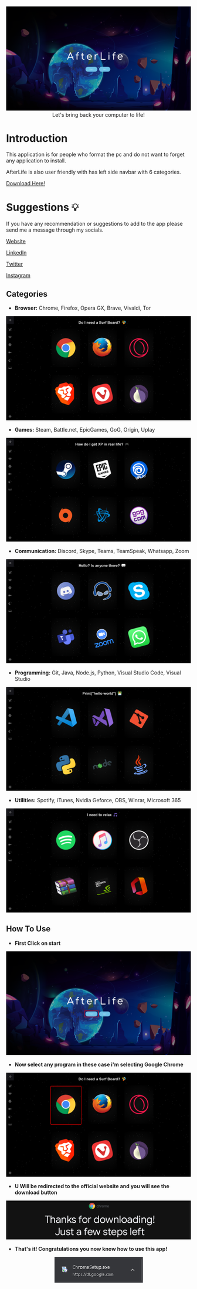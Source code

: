 <p align="center">
  <img src="https://raw.githubusercontent.com/AderitoNeto/AfterLife/Master/src/images/Readme/1.PNG" alt="Afterlife"/><br/>
  Let's bring back your computer to life!
</p>

# Introduction

This application is for people who format the pc and do not want to forget any application to install.
<p>AfterLife is also user friendly with has left side navbar with 6 categories.</p>

[Download Here!](https://github.com/AderitoNeto/AfterLife/releases/download/1.0.0/AfterLife.Portable.exe)

# Suggestions 💡

<p>If you have any recommendation or suggestions to add to the app please send me a message through my socials.</p>

[Website](https://aderitoneto.me)

[LinkedIn](https://www.linkedin.com/in/ad%C3%A9rito-neto-6740311b6)

[Twitter](https://twitter.com/L1LNT)

[Instagram](https://www.instagram.com/_clout.master_)


## Categories

- **Browser:**  Chrome, Firefox, Opera GX, Brave, Vivaldi, Tor

<p align="center">
  <img src="https://raw.githubusercontent.com/AderitoNeto/AfterLife/Master/src/images/Readme/2.PNG"/><br/>
</p>

- **Games:**  Steam, Battle.net, EpicGames, GoG, Origin, Uplay

<p align="center">
  <img src="https://raw.githubusercontent.com/AderitoNeto/AfterLife/Master/src/images/Readme/3.PNG"/><br/>
</p>

- **Communication:**  Discord, Skype, Teams, TeamSpeak, Whatsapp, Zoom

<p align="center">
  <img src="https://raw.githubusercontent.com/AderitoNeto/AfterLife/Master/src/images/Readme/4.PNG"/><br/>
</p>

- **Programming:**  Git, Java, Node.js, Python, Visual Studio Code, Visual Studio

<p align="center">
  <img src="https://raw.githubusercontent.com/AderitoNeto/AfterLife/Master/src/images/Readme/5.PNG"/><br/>
</p>

- **Utilities:**  Spotify, iTunes, Nvidia Geforce, OBS, Winrar, Microsoft 365

<p align="center">
  <img src="https://raw.githubusercontent.com/AderitoNeto/AfterLife/Master/src/images/Readme/6.PNG"/><br/>
</p>

## How To Use

- **First Click on start**

<p align="center">
  <img src="https://raw.githubusercontent.com/AderitoNeto/AfterLife/Master/src/images/Readme/9.png"/><br/>
</p>

- **Now select any program in these case i'm selecting Google Chrome**

<p align="center">
  <img src="https://raw.githubusercontent.com/AderitoNeto/AfterLife/Master/src/images/Readme/10.png"/><br/>
</p>

- **U Will be redirected to the official website and you will see the download button**

<p align="center">
  <img src="https://raw.githubusercontent.com/AderitoNeto/AfterLife/Master/src/images/Readme/7.PNG"/><br/>
</p>

- **That's it! Congratulations you now know how to use this app!**

<p align="center">
  <img src="https://raw.githubusercontent.com/AderitoNeto/AfterLife/Master/src/images/Readme/8.PNG"/><br/>
</p>

[website]: https://aderitoneto.github.io/
[twitter]: https://twitter.com/L1LNT
[instagram]: https://www.instagram.com/_clout.master_/
[linkedin]: https://www.linkedin.com/in/ad%C3%A9rito-neto-6740311b6/
